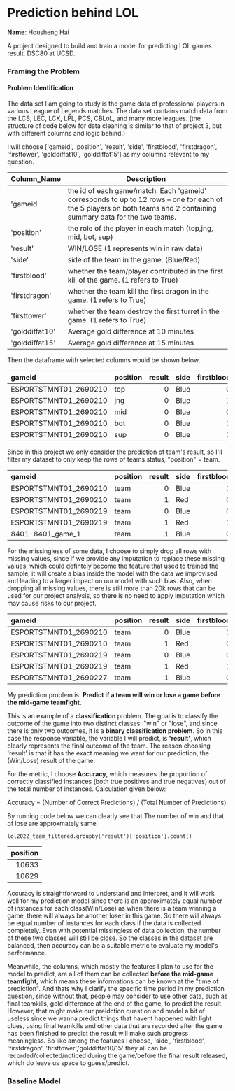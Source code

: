 # Prediction behind LOL
**Name**: Housheng Hai

A project designed to build and train a model for predicting LOL games result. DSC80 at UCSD.

### Framing the Problem
#### Problem Identification

The data set I am going to study is the game data of professional players in various League of Legends matches. The data set contains match data from the LCS, LEC, LCK, LPL, PCS, CBLoL, and many more leagues. (the structure of code below for data cleaning is similar to that of project 3, but with different columns and logic behind.)

I will choose ['gameid', 'position', 'result', 'side', 'firstblood', 'firstdragon', 'firsttower', 'golddiffat10', 'golddiffat15'] as my columns relevant to my question.

| Column_Name | Description |
| ----------- | ----------- |
| 'gameid | the id of each game/match. Each 'gameid' corresponds to up to 12 rows – one for each of the 5 players on both teams and 2 containing summary data for the two teams. |
| 'position' | the role of the player in each match (top,jng, mid, bot, sup) |
| 'result' | WIN/LOSE (1 represents win in raw data) |
| 'side' | side of the team in the game, (Blue/Red) |
| 'firstblood' | whether the team/player contributed in the first kill of the game. (1 refers to True) |
| 'firstdragon' | whether the team kill the first dragon in the game. (1 refers to True) |
| 'firsttower' | whether the team destroy the first turret in the game. (1 refers to True)|
| 'golddiffat10' | Average gold difference at 10 minutes |
| 'golddiffat15' | Average gold difference at 15 minutes |

Then the dataframe with selected columns would be shown below,

| gameid                | position   |   result | side   |   firstblood |   firstdragon |   firsttower |   golddiffat10 |   golddiffat15 |
|:----------------------|:-----------|---------:|:-------|-------------:|--------------:|-------------:|---------------:|---------------:|
| ESPORTSTMNT01_2690210 | top        |        0 | Blue   |            0 |           nan |          nan |             52 |            391 |
| ESPORTSTMNT01_2690210 | jng        |        0 | Blue   |            1 |           nan |          nan |            485 |            541 |
| ESPORTSTMNT01_2690210 | mid        |        0 | Blue   |            0 |           nan |          nan |            162 |           -475 |
| ESPORTSTMNT01_2690210 | bot        |        0 | Blue   |            1 |           nan |          nan |            296 |           -793 |
| ESPORTSTMNT01_2690210 | sup        |        0 | Blue   |            1 |           nan |          nan |            528 |            443 |

Since in this project we only consider the prediction of team's result, so I'll filter my dataset to only keep the rows of teams status, "position" = team.

| gameid                | position   |   result | side   |   firstblood |   firstdragon |   firsttower |   golddiffat10 |   golddiffat15 |
|:----------------------|:-----------|---------:|:-------|-------------:|--------------:|-------------:|---------------:|---------------:|
| ESPORTSTMNT01_2690210 | team       |        0 | Blue   |            1 |             0 |            1 |           1523 |            107 |
| ESPORTSTMNT01_2690210 | team       |        1 | Red    |            0 |             1 |            0 |          -1523 |           -107 |
| ESPORTSTMNT01_2690219 | team       |        0 | Blue   |            0 |             0 |            0 |          -1619 |          -1763 |
| ESPORTSTMNT01_2690219 | team       |        1 | Red    |            1 |             1 |            1 |           1619 |           1763 |
| 8401-8401_game_1      | team       |        1 | Blue   |            0 |           nan |          nan |            nan |            nan |

For the missingless of some data, I choose to simply drop all rows with missing values, since if we provide any imputation to replace these missing values, which could defintely become the feature that used to trained the sample, it will create a bias inside the model with the data we improvised and leading to a larger impact on our model with such bias. Also, when dropping all missing values, there is still more than 20k rows that can be used for our project analysis, so there is no need to apply imputation which may cause risks to our project.

| gameid                | position   |   result | side   |   firstblood |   firstdragon |   firsttower |   golddiffat10 |   golddiffat15 |
|:----------------------|:-----------|---------:|:-------|-------------:|--------------:|-------------:|---------------:|---------------:|
| ESPORTSTMNT01_2690210 | team       |        0 | Blue   |            1 |             0 |            1 |           1523 |            107 |
| ESPORTSTMNT01_2690210 | team       |        1 | Red    |            0 |             1 |            0 |          -1523 |           -107 |
| ESPORTSTMNT01_2690219 | team       |        0 | Blue   |            0 |             0 |            0 |          -1619 |          -1763 |
| ESPORTSTMNT01_2690219 | team       |        1 | Red    |            1 |             1 |            1 |           1619 |           1763 |
| ESPORTSTMNT01_2690227 | team       |        1 | Blue   |            0 |             1 |            1 |           -103 |           1191 |

My prediction problem is: **Predict if a team will win or lose a game before the mid-game teamfight.**

This is an example of a **classification** problem. The goal is to classify the outcome of the game into two distinct classes: "win" or "lose", and since there is only two outcomes, it is a **binary classification problem**. So in this case the response variable, the variable I will predict, is **'result'**, which clearly represents the final outcome of the team. The reason choosing 'result' is that it has the exact meaning we want for our prediction, the (Win/Lose) result of the game.

For the metric, I choose **Accuracy**, which measures the proportion of correctly classified instances (both true positives and true negatives) out of the total number of instances. Calculation given below:

Accuracy = (Number of Correct Predictions) / (Total Number of Predictions)

By running code below we can clearly see that The number of win and that of lose are approxmately same.

`lol2022_team_filtered.groupby('result')['position'].count()`

|   position |
|-----------:|
|      10633 |
|      10629 |

Accuracy is straightforward to understand and interpret, and it will work well for my prediction model since there is an approximately equal number of instances for each class(Win/Lose) as when there is a team winning a game, there will always be another loser in this game. So there will always be equal number of instances for each class if the data is collected completely. Even with potential missingless of data collection, the number of these two classes will still be close. So the classes in the dataset are balanced, then accuracy can be a suitable metric to evaluate my model's performance.

Meanwhile, the columns, which mostly the features I plan to use for the model to predict, are all of them can be collected **before the mid-game teamfight**, which means these informations can be known at the "time of prediction". And thats why I clarify the specific time period in my prediction question, since without that, people may consider to use other data, such as final teamkills, gold difference at the end of the game, to predict the result. However, that might make our preidction question and model a bit of useless since we wanna predict things that havent happened with light clues, using final teamkills and other data that are recorded after the game has been finished to predict the result will make such progress meaningless. So like among the features I choose, 'side', 'firstblood', 'firstdragon', 'firsttower','golddiffat10/15' they all can be recorded/collected/noticed during the game/before the final result released, which do leave us space to guess/predict.

### Baseline Model










